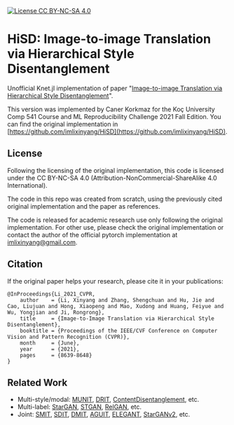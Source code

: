 [![License CC BY-NC-SA 4.0](https://img.shields.io/badge/license-CC4.0-blue.svg)](LICENSE.md)

# HiSD: Image-to-image Translation via Hierarchical Style Disentanglement

Unofficial Knet.jl implementation of paper "[Image-to-image Translation via Hierarchical Style Disentanglement](https://arxiv.org/abs/2103.01456)".

This version was implemented by Caner Korkmaz for the Koç University Comp 541 Course and ML Reproducibility Challenge 2021 Fall Edition. You can find the original implementation in [https://github.com/imlixinyang/HiSD](https://github.com/imlixinyang/HiSD).

## License

Following the licensing of the original implementation, this code is licensed under the CC BY-NC-SA 4.0 (Attribution-NonCommercial-ShareAlike 4.0 International).

The code in this repo was created from scratch, using the previously cited original implementation and the paper as references.

The code is released for academic research use only following the original implementation. For other use, please check the original implementation or contact the author of the official pytorch implementation at [imlixinyang@gmail.com](mailto:imlixinyang@gmail.com).

## Citation

If the original paper helps your research, please cite it in your publications:
```
@InProceedings{Li_2021_CVPR,
    author    = {Li, Xinyang and Zhang, Shengchuan and Hu, Jie and Cao, Liujuan and Hong, Xiaopeng and Mao, Xudong and Huang, Feiyue and Wu, Yongjian and Ji, Rongrong},
    title     = {Image-to-Image Translation via Hierarchical Style Disentanglement},
    booktitle = {Proceedings of the IEEE/CVF Conference on Computer Vision and Pattern Recognition (CVPR)},
    month     = {June},
    year      = {2021},
    pages     = {8639-8648}
}
```


## Related Work

- Multi-style/modal: [MUNIT](https://github.com/NVlabs/MUNIT), [DRIT](https://github.com/HsinYingLee/DRIT), [ContentDisentanglement](https://github.com/oripress/ContentDisentanglement), etc.
- Multi-label: [StarGAN](https://github.com/yunjey/stargan), [STGAN](https://github.com/csmliu/STGAN), [RelGAN](https://github.com/elvisyjlin/RelGAN-PyTorch), etc.
- Joint: [SMIT](https://github.com/BCV-Uniandes/SMIT), [SDIT](https://github.com/yaxingwang/SDIT), [DMIT](https://github.com/Xiaoming-Yu/DMIT), [AGUIT](https://github.com/imlixinyang/AGUIT), [ELEGANT](https://github.com/Prinsphield/ELEGANT), [StarGANv2](https://github.com/clovaai/stargan-v2), etc.